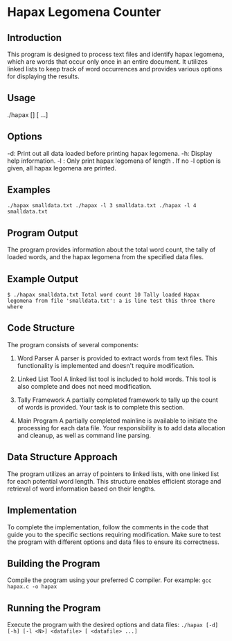 # Hapax Legomena Counter

## Introduction
This program is designed to process text files and identify hapax legomena, which are words that occur only once in an entire document. It utilizes linked lists to keep track of word occurrences and provides various options for displaying the results.

## Usage

./hapax [<options>] <datafile> [ <datafile> ...]

## Options
-d: Print out all data loaded before printing hapax legomena.
-h: Display help information.
-l <N>: Only print hapax legomena of length <N>. If no -l option is given, all hapax legomena are printed.

## Examples
``
./hapax smalldata.txt
./hapax -l 3 smalldata.txt
./hapax -l 4 smalldata.txt
``

## Program Output
The program provides information about the total word count, the tally of loaded words, and the hapax legomena from the specified data files.

## Example Output
``
$ ./hapax smalldata.txt
Total word count 10
Tally loaded
Hapax legomena from file 'smalldata.txt':
    a
    is
    line
    test
    this
    three
    there
    where
``

## Code Structure
The program consists of several components:

1. Word Parser
A parser is provided to extract words from text files. This functionality is implemented and doesn't require modification.

2. Linked List Tool
A linked list tool is included to hold words. This tool is also complete and does not need modification.

3. Tally Framework
A partially completed framework to tally up the count of words is provided. Your task is to complete this section.

4. Main Program
A partially completed mainline is available to initiate the processing for each data file. Your responsibility is to add data allocation and cleanup, as well as command line parsing.

## Data Structure Approach
The program utilizes an array of pointers to linked lists, with one linked list for each potential word length. This structure enables efficient storage and retrieval of word information based on their lengths.

## Implementation
To complete the implementation, follow the comments in the code that guide you to the specific sections requiring modification. Make sure to test the program with different options and data files to ensure its correctness.

## Building the Program
Compile the program using your preferred C compiler. For example:
``
gcc hapax.c -o hapax
``

## Running the Program
Execute the program with the desired options and data files:
``
./hapax [-d] [-h] [-l <N>] <datafile> [ <datafile> ...]
``
